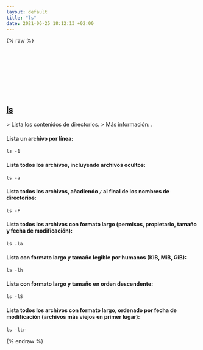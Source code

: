 ```yaml
---
layout: default
title: "ls"
date: 2021-06-25 18:12:13 +02:00
---
```

{% raw %}
<h2 id="ls">
  <a href="/es/common/ls.html">ls</a> <a href="#ls"><svg class="icon">
    <use href="/assets/images/unicode_sprite.svg#link" />
  </svg></a>
</h2>
> Lista los contenidos de directorios.
> Más información: <https://www.gnu.org/software/coreutils/ls>.

#### Lista un archivo por línea:
```shell
ls -1
```
#### Lista todos los archivos, incluyendo archivos ocultos:
```shell
ls -a
```
#### Lista todos los archivos, añadiendo `/` al final de los nombres de directorios:
```shell
ls -F
```
#### Lista todos los archivos con formato largo (permisos, propietario, tamaño y fecha de modificación):
```shell
ls -la
```
#### Lista con formato largo y tamaño legible por humanos (KiB, MiB, GiB):
```shell
ls -lh
```
#### Lista con formato largo y tamaño en orden descendente:
```shell
ls -lS
```
#### Lista todos los archivos con formato largo, ordenado por fecha de modificación (archivos más viejos en primer lugar):
```shell
ls -ltr
```
{% endraw %}